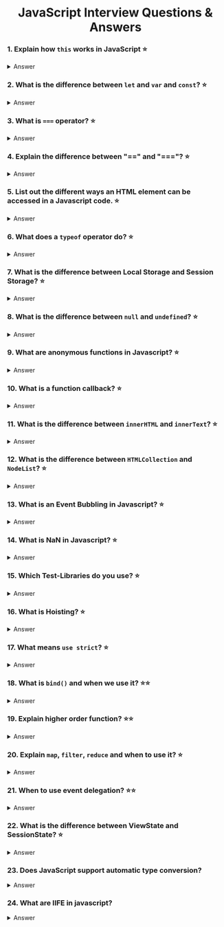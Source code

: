 <h1 align="center">
JavaScript Interview Questions & Answers
</h1>

### 1. Explain how `this` works in JavaScript :star:

<details>
    <summary>
        Answer
    </summary>

A function's `this` keyword behaves a little differently in JavaScript compared to other languages. It also has some differences between strict mode and non-strict mode.

In the **global execution context (outside of any function)**, `this` refers to the global object whether in `strict mode` or not.

**Inside a function**, the value of this depends on how the function is called.

**Implicitly Binding**: As an object method its `this` is set to the object the method is called on.

**Explicit Binding**: Functions have three methods on their prototype, bind, call, and apply. If a function is called with these methods, then `this` is set to the first argument passed.

As an example:

```js
function echoThis() {
  console.log(this);
}
echoThis.call('hello'); // hello
```

**new Binding**: If a function is called using the `new` keyword, an empty object is created and assigned to `this` inside the function.

**default Binding**: If a function is called, but the three scenarios above do not apply, then `this` is set to the global object if not in strict mode, and `undefined` if in strict mode.

**Arrow function exception**: If a function is defined as an arrow function, the prior rules will not apply. Instead, `this` will refer to the `this` binding in the immediate scope where the arrow function was declared.

###### References

- [MDN web docs / this](https://developer.mozilla.org/en-US/docs/Web/JavaScript/Reference/Operators/this)
  </details>

### 2. What is the difference between `let` and `var` and `const`? :star:

<details>
    <summary>
        Answer
    </summary>
    
`const` is a signal that the identifier won’t be reassigned. It needs initialization upfront, so you can't write const something;

`let` is a signal that the variable may be reassigned, such as a counter in a loop, or a value swap in an algorithm.

`var` is now the weakest signal available when you define a variable in JavaScript. The variable may or may not be reassigned, and the variable may or may not be used for an entire function, or just for the purpose of a block or loop.
It's declaration is hoisted, instead of `let` and `const`.

```js
for (var i = 0; i < 2; i++) {}
console.log(i); // exists outside the block scope
for (let i = 0; i < 2; i++) {}
console.log(i); // only exists inside the block scope
for (const i = 0; i < 2; i++) {}
console.log(i); // error reassignment, but only on top-level
for (const cnt = { i: 0 }; cnt.i < 2; cnt.i++) {} // only exists inside the block scope
```

</details>

### 3. What is `===` operator? :star:

<details>
    <summary>
        Answer
    </summary>

This is the strict comparison operator e.g. `5 == '5' = true` vs `5 === '5' = false`, this means that it checks the value and also the type, so that Int 5 isn't equal a Str 5.

</details>

### 4. Explain the difference between "==" and "==="? :star:

<details>
    <summary>
        Answer
    </summary>

"==" checks only for equality in value whereas "===" is a stricter equality test and returns false if either the value or the type of the two variables are different.

</details>

### 5. List out the different ways an HTML element can be accessed in a Javascript code. :star:

<details>
    <summary>
        Answer
    </summary>

Access one element:

```js
let byID = document.getElementById('id');
let qS = document.querySelector('#id');
```

They return the first matching node. querySelector is the new selector interface, should be faster, but depends on browser implementation. querySelector can take any css-selector and is more comfortable.

Access one and more:

```js
let byClass = document.getElementsByClassName(classname);
let qSA = document.querySelectorAll('.classname');
```

They return a non-live NodeList, which is an array-like list of elements, array-like means that some functions are missing like push(), pop()).

</details>

### 6. What does a `typeof` operator do? :star:

<details>
    <summary>
        Answer
    </summary>
    
The `typeof` operator is used to get the data type (returns a string) of its operand. The operand can be either a literal or a data structure such as a variable, a function, or an object. The operator returns the data type.

Syntax:

```js
typeof operand;
typeof operand;
```

</details>

### 7. What is the difference between Local Storage and Session Storage? :star:

<details>
    <summary>
        Answer
    </summary>

LocalStorage

- It can store up to 10Mb offline data.
- The data is not sent back to the server for every HTTP request (HTML, images, JavaScript, CSS, etc) - reducing the amount of traffic between client and server.
- The data stored in localStorage persists until explicitly deleted. Changes made are saved and available for all current and future visits to the site.
- It works on same-origin policy. So, data stored will only be available on the same origin.

SessionStorage

- It is similar to localStorage.
- The data is not persistent i.e. data is only available per window (or tab in browsers like Chrome and Firefox). Data is only available during the page session. Changes made are saved and available for the current page, as well as future visits to the site on the same window. Once the window is closed, the storage is deleted.
- The data is available only inside the window/tab in which it was set.
- Like localStorage, tt works on same-origin policy. So, data stored will only be available on the same origin.

For more info please check
[MDN - LocalStorage](https://developer.mozilla.org/en-US/docs/Web/API/Storage/LocalStorage)
&
[MDN - SessionStorage](https://developer.mozilla.org/en-US/docs/Web/API/Window/sessionStorage)

</details>

### 8. What is the difference between `null` and `undefined`? :star:

<details>
    <summary>
        Answer
    </summary>
    
`null` and `undefined` are two types in JavaScript. `undefined` means something hasn't been initialized. `null` means something is currently unavailable. 
</details>

### 9. What are anonymous functions in Javascript? :star:

<details>
    <summary>
        Answer
    </summary>

Anonymous functions (also called lambda functions) are functions where the name is omitted. They are commonly used as parameters to other functions or stored in a variable.

```js
//common use
setTimeout(function() {
    console.log('Hi from my anonymous function');
}, 300);

// double arrow function
setTimeout(() => {
    console.log('Hi from my anonymous function');
}, 300);

// assigning to a variable
const myFunc = () => {
    // do something awesome
}
```

###### References

- [helephant.com / js-anonymous-function](http://helephant.com/2012/07/14/javascript-function-declaration-vs-expression/#function-operator-is-an-expression)
  </details>

### 10. What is a function callback? :star:

<details>
    <summary>
        Answer
    </summary>
    
A callback function is a function that is passed to another function as an argument and is executed after some operation has been completed. Below is an example of a simple callback function that logs to the console after some operations have been completed.

```js
const modifyArray = (arr, callback) => {
  // do something to arr here
  arr.push(100);

  // then execute the callback function that was passed
  callback();
};

var arr = [1, 2, 3, 4, 5];

modifyArray(arr, function() {
  console.log('array has been modified', arr);
});
```

</details>

### 11. What is the difference between `innerHTML` and `innerText`? :star:

<details>
    <summary>
        Answer
    </summary>
    
`innerHTML` lets you work with HTML rich text and doesn't automatically encode and decode text. In other words, `innerText` retrieves and sets the content of the tag as plain text, whereas `innerHTML` retrieves and sets the content in HTML format.
</details>

### 12. What is the difference between `HTMLCollection` and `NodeList`? :star:

<details>
    <summary>
        Answer
    </summary>

Both `HTMLCollection` and `NodeList` are collections of DOM nodes. Specifically, an `HTMLCollection` is a collection of Elements which can be accessed by either index or the element’s name or id attributes. A `NodeList` is a collection of nodes and is an interface representing an ordered collection without specifying a particular implementation. Elements in an `HTMLCollection` are always live (they are updated in the collection when the underlying document is updated) while items in a `NodeList` may be live or static depending on which method is used to retrieve it.

`HTMLCollection`s and `NodeList`s also differ in the methods they provide; an `HTMLCollection` provides a `namedItem` method to access elements by `name` or `id` attribute while a `NodeList` provides methods to access the collection's `keys` and `values`.

###### References

- [ MDN - HTMLCollection ](https://developer.mozilla.org/en-US/docs/Web/API/HTMLCollection)
- [ MDN - NodeList ](https://developer.mozilla.org/en-US/docs/Web/API/NodeList)
- [ HackerNoon - HTMLCollection, NodeList and array of objects](https://hackernoon.com/htmlcollection-nodelist-and-array-of-objects-da42737181f9)

</details>

### 13. What is an Event Bubbling in Javascript? :star:

<details>
    <summary>
        Answer
    </summary>
When an event happens on an element, it first runs the handlers on it, then on its parent, then all the way up on other ancestors.

Event bubbling is a type of event propagation where the event first triggers on the innermost target element, and then successively triggers on the ancestors of the target element in the same nesting hierarchy till it reaches the outermost DOM element or document object.
Let’s say, we have 3 nested elements FORM > DIV > P with a handler on each of them:
<form onclick="alert('form')">FORM
<div onclick="alert('div')">DIV
    <p onclick="alert('p')">P</p>
</div>
</form>
A click on the inner `<p>` first runs onclick:
1. On that <p>.
2. Then on the outer <div>.
3. Then on the outer <form>.
4. And so on upwards till the document object.

So if we click on <p>, then we’ll see 3 alerts.
The process is called “bubbling”, because of events “bubble” from the inner element up through parents like a bubble in the water.


</details>

### 14. What is NaN in Javascript? :star:

<details>
    <summary>
        Answer
    </summary>
    
The global `NaN` property is a value representing Not-A-Number.
</details>

### 15. Which Test-Libraries do you use? :star:

<details>
    <summary>
        Answer
    </summary>

q-unit, mocha, chai, sinonJS, jasmine, ...

</details>

### 16. What is Hoisting? :star:

<details>
    <summary>
        Answer
    </summary>

Means that the declaration moved to the top of the current scope (current script or the current function). JavaScript only hoists declarations, not initializations.

`let` and `const` don't get hoisted.

</details>

### 17. What means `use strict`? :star:

<details>
    <summary>
        Answer
    </summary>

Switches to strict mode which helps to prevent common errors like using unsafe operators

</details>

### 18. What is `bind()` and when we use it? :star::star:

<details>
    <summary>
        Answer
    </summary>

`bind` is a method to bind the current context for later execution e.g.

```js
element.addEventListener('click', this.onClick.bind(this), false);
```

it creates a new function which prevents accidental loss of scope. An alternative approach is to use apply, call or ES6 fat-arrow function.

</details>

### 19. Explain higher order function? :star::star:

<details>
    <summary>
        Answer
    </summary>

Function that will take a function as argument or return a new function. For example `[].map/filter/reduce` are higher order functions.

</details>

### 20. Explain `map`, `filter`, `reduce` and when to use it? :star:

<details>
    <summary>
        Answer
    </summary>

`map` - to iterate over an array and return a new one

`filter` - to filter an array and return a new filtered one

`reduce` - takes and reducer function which evaluate against every element and can produce every desired output (filter, map or simple value like sum)

</details>

### 21. When to use event delegation? :star::star:

<details>
    <summary>
        Answer
    </summary>

If you have to watch a lot of elements and performance is key

</details>

### 22. What is the difference between ViewState and SessionState? :star:

<details>
    <summary>
        Answer
    </summary>

`ViewState` is specific to a page in a session.

`SessionState` is specific to user specific data that can be accessed across all pages in the web application.

</details>

### 23. Does JavaScript support automatic type conversion?

<details>
    <summary>
        Answer
    </summary>

Yes! JavaScript does support automatic type conversion.

</details>

### 24. What are IIFE in javascript?

<details>
    <summary>
        Answer
    </summary>

An IIFE (Immediately Invoked Function Expression) is a JavaScript function that runs as soon as it is defined. It is a design pattern which is also known as a Self-Executing Anonymous Function.

```js
//example
(function () { 
    var name = "John Doe";
})();
// Variable name is not accessible from the outside scope
name // throws "Uncaught ReferenceError: name is not defined"

//common use
var result = (function () { 
    var name = "John Doe"; 
    return name; 
})(); 
// Immediately creates the output: 
result; // "John Doe"
```

Assigning the IIFE to a variable stores the function's result, not the function itself.

This pattern is often used when trying to avoid polluting the global namespace, because all the variables used inside the IIFE (like in any other normal function) are not visible outside its scope.

</details>



